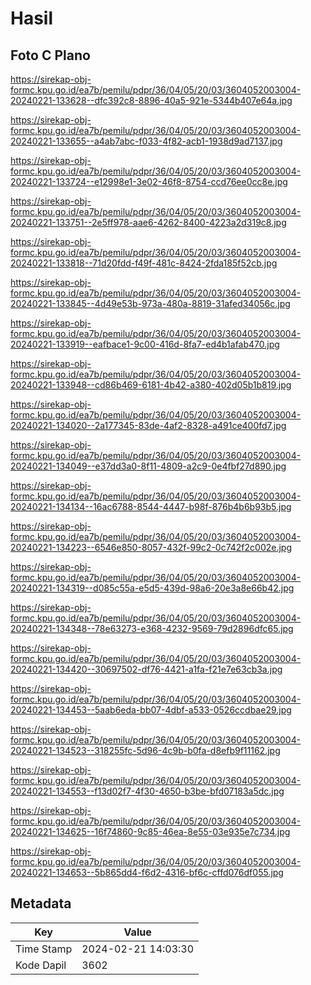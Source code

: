 # Hasil

## Foto C Plano

https://sirekap-obj-formc.kpu.go.id/ea7b/pemilu/pdpr/36/04/05/20/03/3604052003004-20240221-133628--dfc392c8-8896-40a5-921e-5344b407e64a.jpg

https://sirekap-obj-formc.kpu.go.id/ea7b/pemilu/pdpr/36/04/05/20/03/3604052003004-20240221-133655--a4ab7abc-f033-4f82-acb1-1938d9ad7137.jpg

https://sirekap-obj-formc.kpu.go.id/ea7b/pemilu/pdpr/36/04/05/20/03/3604052003004-20240221-133724--e12998e1-3e02-46f8-8754-ccd76ee0cc8e.jpg

https://sirekap-obj-formc.kpu.go.id/ea7b/pemilu/pdpr/36/04/05/20/03/3604052003004-20240221-133751--2e5ff978-aae6-4262-8400-4223a2d319c8.jpg

https://sirekap-obj-formc.kpu.go.id/ea7b/pemilu/pdpr/36/04/05/20/03/3604052003004-20240221-133818--71d20fdd-f49f-481c-8424-2fda185f52cb.jpg

https://sirekap-obj-formc.kpu.go.id/ea7b/pemilu/pdpr/36/04/05/20/03/3604052003004-20240221-133845--4d49e53b-973a-480a-8819-31afed34056c.jpg

https://sirekap-obj-formc.kpu.go.id/ea7b/pemilu/pdpr/36/04/05/20/03/3604052003004-20240221-133919--eafbace1-9c00-416d-8fa7-ed4b1afab470.jpg

https://sirekap-obj-formc.kpu.go.id/ea7b/pemilu/pdpr/36/04/05/20/03/3604052003004-20240221-133948--cd86b469-6181-4b42-a380-402d05b1b819.jpg

https://sirekap-obj-formc.kpu.go.id/ea7b/pemilu/pdpr/36/04/05/20/03/3604052003004-20240221-134020--2a177345-83de-4af2-8328-a491ce400fd7.jpg

https://sirekap-obj-formc.kpu.go.id/ea7b/pemilu/pdpr/36/04/05/20/03/3604052003004-20240221-134049--e37dd3a0-8f11-4809-a2c9-0e4fbf27d890.jpg

https://sirekap-obj-formc.kpu.go.id/ea7b/pemilu/pdpr/36/04/05/20/03/3604052003004-20240221-134134--16ac6788-8544-4447-b98f-876b4b6b93b5.jpg

https://sirekap-obj-formc.kpu.go.id/ea7b/pemilu/pdpr/36/04/05/20/03/3604052003004-20240221-134223--6546e850-8057-432f-99c2-0c742f2c002e.jpg

https://sirekap-obj-formc.kpu.go.id/ea7b/pemilu/pdpr/36/04/05/20/03/3604052003004-20240221-134319--d085c55a-e5d5-439d-98a6-20e3a8e66b42.jpg

https://sirekap-obj-formc.kpu.go.id/ea7b/pemilu/pdpr/36/04/05/20/03/3604052003004-20240221-134348--78e63273-e368-4232-9569-79d2896dfc65.jpg

https://sirekap-obj-formc.kpu.go.id/ea7b/pemilu/pdpr/36/04/05/20/03/3604052003004-20240221-134420--30697502-df76-4421-a1fa-f21e7e63cb3a.jpg

https://sirekap-obj-formc.kpu.go.id/ea7b/pemilu/pdpr/36/04/05/20/03/3604052003004-20240221-134453--5aab6eda-bb07-4dbf-a533-0526ccdbae29.jpg

https://sirekap-obj-formc.kpu.go.id/ea7b/pemilu/pdpr/36/04/05/20/03/3604052003004-20240221-134523--318255fc-5d96-4c9b-b0fa-d8efb9f11162.jpg

https://sirekap-obj-formc.kpu.go.id/ea7b/pemilu/pdpr/36/04/05/20/03/3604052003004-20240221-134553--f13d02f7-4f30-4650-b3be-bfd07183a5dc.jpg

https://sirekap-obj-formc.kpu.go.id/ea7b/pemilu/pdpr/36/04/05/20/03/3604052003004-20240221-134625--16f74860-9c85-46ea-8e55-03e935e7c734.jpg

https://sirekap-obj-formc.kpu.go.id/ea7b/pemilu/pdpr/36/04/05/20/03/3604052003004-20240221-134653--5b865dd4-f6d2-4316-bf6c-cffd076df055.jpg


## Metadata

| Key        | Value               |
| ---------- | ------------------- |
| Time Stamp | 2024-02-21 14:03:30 |
| Kode Dapil | 3602                |



